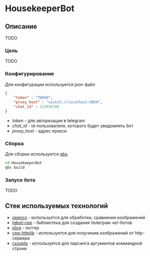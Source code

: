 # HousekeeperBot

## Описание

TODO

### Цель

TODO

### Конфигурирование

Для конфигурации используется json-файл

```json
{
	"token" : "TOKEN",
	"proxy_host" : "socks5://localhost:9050",
	"chat_id" : 123456789
}
``` 
* *token* - для авторизации в telegram
* *chat_id* - id-пользователя, которого будет уведомлять бот
* *proxy_host* - адрес прокси

### Сборка

Для сборки используется [qbs](https://doc.qt.io/qbs/index.html).

```bash
cd HousekeeperBot
qbs build
```

### Запуск бота

TODO

## Стек используемых технологий

* [opencv](https://github.com/opencv/opencv) - используется для обработки, сравнения изображений
* [tgbot-cpp](https://github.com/reo7sp/tgbot-cpp) - библиотека для создания телеграм чат-ботов
* [plog](https://github.com/SergiusTheBest/plog) - логгер
* [cpp-httplib](https://github.com/yhirose/cpp-httplib) - используется для получения изображений от http-сервера
* [cxxopts]() - используется для парсинга аргументов коммандной строки
